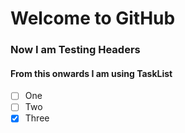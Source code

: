 # Welcome to GitHub
### Now I am Testing Headers
#### From this onwards I am using TaskList
- [ ] One
- [ ] Two
- [x] Three
